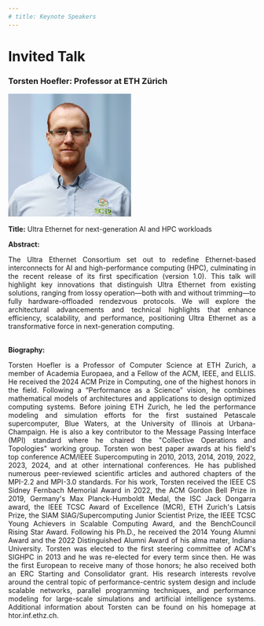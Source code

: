 ```yaml
---
# title: Keynote Speakers
---
```

# Invited Talk

### Torsten Hoefler: Professor at ETH Zürich

<img src="/assets/img/hoefler_dinfk.jpg">

**Title:** Ultra Ethernet for next-generation AI and HPC workloads

**Abstract:** 
<div style="text-align: justify; text-indent: 0em;">
The Ultra Ethernet Consortium set out to redefine Ethernet-based interconnects for AI and high-performance computing (HPC), culminating in the recent release of its first specification (version 1.0). This talk will highlight key innovations that distinguish Ultra Ethernet from existing solutions, ranging from lossy operation—both with and without trimming—to fully hardware-offloaded rendezvous protocols. We will explore the architectural advancements and technical highlights that enhance efficiency, scalability, and performance, positioning Ultra Ethernet as a transformative force in next-generation computing.
</div>
<br>

**Biography:** 
<div style="text-align: justify; text-indent: 0em;">
Torsten Hoefler is a Professor of Computer Science at ETH Zurich, a member of Academia Europaea, and a Fellow of the ACM, IEEE, and ELLIS.  He received the 2024 ACM Prize in Computing, one of the highest honors in the field.  Following a “Performance as a Science” vision, he combines mathematical models of architectures and applications to design optimized computing systems.  Before joining ETH Zurich, he led the performance modeling and simulation efforts for the first sustained Petascale supercomputer, Blue Waters, at the University of Illinois at Urbana-Champaign.  He is also a key contributor to the Message Passing Interface (MPI) standard where he chaired the "Collective Operations and Topologies" working group.  Torsten won best paper awards at his field's top conference ACM/IEEE Supercomputing in 2010, 2013, 2014, 2019, 2022, 2023, 2024, and at other international conferences.  He has published numerous peer-reviewed scientific articles and authored chapters of the MPI-2.2 and MPI-3.0 standards.  For his work, Torsten received the IEEE CS Sidney Fernbach Memorial Award in 2022, the ACM Gordon Bell Prize in 2019, Germany's Max Planck-Humboldt Medal, the ISC Jack Dongarra award, the IEEE TCSC Award of Excellence (MCR), ETH Zurich's Latsis Prize, the SIAM SIAG/Supercomputing Junior Scientist Prize, the IEEE TCSC Young Achievers in Scalable Computing Award, and the BenchCouncil Rising Star Award.  Following his Ph.D., he received the 2014 Young Alumni Award and the 2022 Distinguished Alumni Award of his alma mater, Indiana University.  Torsten was elected to the first steering committee of ACM's SIGHPC in 2013 and he was re-elected for every term since then.  He was the first European to receive many of those honors; he also received both an ERC Starting and Consolidator grant.  His research interests revolve around the central topic of performance-centric system design and include scalable networks, parallel programming techniques, and performance modeling for large-scale simulations and artificial intelligence systems.  Additional information about Torsten can be found on his homepage at htor.inf.ethz.ch.
</div>
